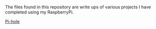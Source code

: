 The files found in this repository are write ups of various projects I have completed using my RaspberryPi.

[Pi-hole](https://github.com/ericktafel1/RaspberryPiProjects/blob/main/Pi-holewithUnbound.md)
